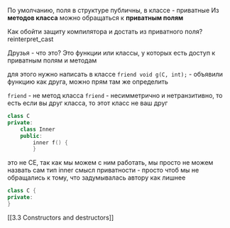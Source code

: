 По умолчанию, поля в структуре публичны, в классе - приватные
Из **методов класса** можно обращаться к **приватным полям**

Как обойти защиту компилятора и достать из приватного поля? reinterpret_cast

Друзья - что это? Это функции или классы, у которых есть доступ к приватным полям и методам

для этого нужно написать в классе `friend void g(C, int);` - объявили функцию как друга, можно прям там же определить

`friend` - не метод класса
`friend` - несимметрично и нетранзитивно, то есть если вы друг класса, то этот класс не ваш друг
```cpp
class C
private:
	class Inner
	public:
		inner f() {
		}
```
это не CE, так как мы можем с ним работать, мы просто не можем назвать сам тип inner
смысл приватности - просто чтоб мы не обращались к тому, что задумывалась автору как лишнее
```CPP
class C {
private:
}
```

[[3.3 Constructors and destructors]]
